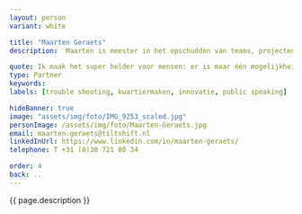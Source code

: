 ```yaml
---
layout: person
variant: white

title: "Maarten Geraets"
description:  Maarten is meester in het opschudden van teams, projecten en verwachtingen. Als bestuurskundige doorziet hij processen en legt hij focus op wat kan, in plaats van op wat niet mag. Met zijn achtergrond als acteur maakt hij van elke bijeenkomst een feest-met-een-doel. Hij gaat niets uit de weg dat in de weg van het doel staat. Met zijn 'can do' mentaliteit neemt hij iedereen, van werkvloer tot en met directie, mee in die verandering. Als alle neuzen weer de goede kant opstaan zit zijn klus er op.

quote: Ik maak het super helder voor mensen: er is maar één mogelijkheid, of we gaan er volledig voor, of we doen dat niet.
type: Partner
keywords:
labels: [trouble shooting, kwartiermaken, innovatie, public speaking]

hideBanner: true
image: "assets/img/foto/IMG_9253_scaled.jpg"
personImage: /assets/img/foto/Maarten-Geraets.jpg
email: maarten.geraets@tiltshift.nl
linkedInUrl: https://www.linkedin.com/in/maarten-geraets/
telephone: T +31 (0)30 721 08 34

order: 4
back: ..
---
```

{{ page.description }}
